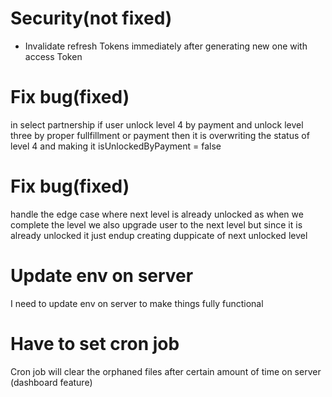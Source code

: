 # Security(not fixed)

- Invalidate refresh Tokens immediately after generating new one with access Token

# Fix bug(fixed)

in select partnership if user unlock level 4 by payment and unlock level three by proper fullfillment or payment then it is overwriting the status of level 4 and making it isUnlockedByPayment = false

# Fix bug(fixed)

handle the edge case where next level is already unlocked as when we complete the level we also upgrade user to the next level but since it is already unlocked it just endup creating duppicate of next unlocked level

# Update env on server

I need to update env on server to make things fully functional

# Have to set cron job

Cron job will clear the orphaned files after certain amount of time on server (dashboard feature)
